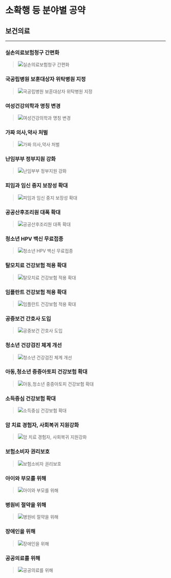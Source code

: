 # 소확행 등 분야별 공약

## 보건의료

---

### 실손의료보험청구 간편화
> ![실손의료보험청구 간편화](004_012_001.png)

### 국공립병원 보훈대상자 위탁병원 지정
> ![국공립병원 보훈대상자 위탁병원 지정](004_012_002.jpg)

### 여성건강의학과 명칭 변경
> ![여성건강의학과 명칭 변경](004_012_003.jpg)

### 가짜 의사,약사 처벌
> ![가짜 의사,약사 처벌](004_012_004.jpg)

### 난임부부 정부지원 강화
> ![난임부부 정부지원 강화](004_012_005.png)

### 피임과 임신 중지 보장성 확대
> ![피임과 임신 중지 보장성 확대](004_012_006.png)

### 공공산후조리원 대폭 확대
> ![공공산후조리원 대폭 확대](004_012_007.png)

### 청소년 HPV 백신 무료접종
> ![청소년 HPV 백신 무료접종](004_012_008.png)

### 탈모치료 건강보험 적용 확대
> ![탈모치료 건강보험 적용 확대](004_012_009.png)

### 임플란트 건강보험 적용 확대
> ![임플란트 건강보험 적용 확대](004_012_010.png)

### 공중보건 간호사 도입
> ![공중보건 간호사 도입](004_012_011.png)

### 청소년 건강검진 체계 개선
> ![청소년 건강검진 체계 개선](004_012_012.png)

### 아동,청소년 중증아토피 건강보험 확대
> ![아동,청소년 중증아토피 건강보험 확대](004_012_013.png)

### 소득중심 건강보험 확대
> ![소득중심 건강보험 확대](004_012_014.png)

### 암 치료 경험자, 사회복귀 지원강화
> ![암 치료 경험자, 사회복귀 지원강화](004_012_015.png)

### 보험소비자 권리보호
> ![보험소비자 권리보호](004_012_016.png)

### 아이와 부모를 위해
> ![아이와 부모를 위해](004_012_017.png)

### 병원비 절약을 위해
> ![병원비 절약을 위해](004_012_018.png)

### 장애인을 위해
> ![장애인을 위해](004_012_019.png)

### 공공의료를 위해
> ![공공의료를 위해](004_012_020.png)